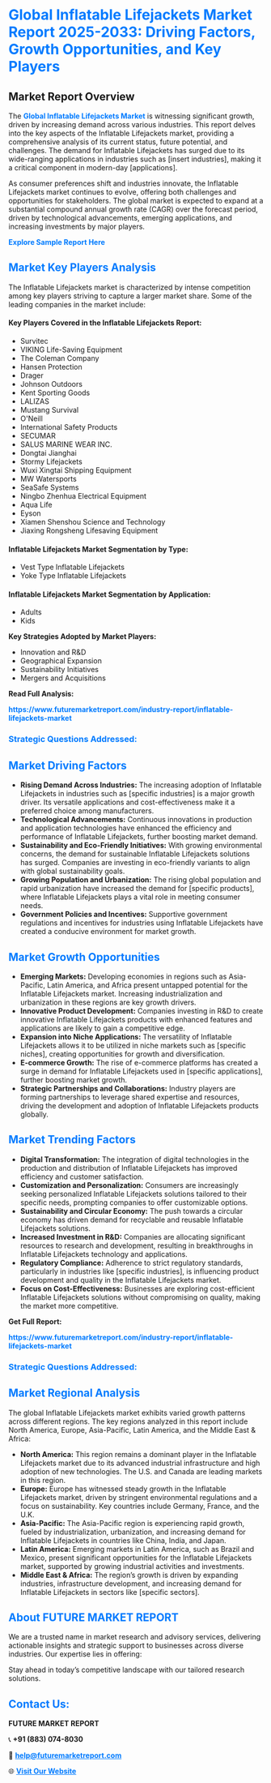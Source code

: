 <h1 style="color: #007BFF;">Global Inflatable Lifejackets Market Report 2025-2033: Driving Factors, Growth Opportunities, and Key Players</h1>

<section id="overview">
<h2>Market Report Overview</h2>
<p>The <a href="https://www.futuremarketreport.com/industry-report/inflatable-lifejackets-market" style="color: #007BFF; text-decoration: none;"><strong>Global Inflatable Lifejackets Market</strong></a> is witnessing significant growth, driven by increasing demand across various industries. This report delves into the key aspects of the Inflatable Lifejackets market, providing a comprehensive analysis of its current status, future potential, and challenges. The demand for Inflatable Lifejackets has surged due to its wide-ranging applications in industries such as [insert industries], making it a critical component in modern-day [applications].</p>
<p>As consumer preferences shift and industries innovate, the Inflatable Lifejackets market continues to evolve, offering both challenges and opportunities for stakeholders. The global market is expected to expand at a substantial compound annual growth rate (CAGR) over the forecast period, driven by technological advancements, emerging applications, and increasing investments by major players.</p>
</section>

<section id="overview">
<p><a href="https://www.futuremarketreport.com/request-sample/reportId=60335" style="color: #007BFF; text-decoration: none;"><strong>Explore Sample Report Here</strong></a></p>
</section>

<section id="key-players">
<h2 style="color: #007BFF;">Market Key Players Analysis</h2>
<p>The Inflatable Lifejackets market is characterized by intense competition among key players striving to capture a larger market share. Some of the leading companies in the market include:</p>
<h4>Key Players Covered in the Inflatable Lifejackets Report:</h4>
<ul><li>Survitec</li><li>VIKING Life-Saving Equipment</li><li>The Coleman Company</li><li>Hansen Protection</li><li>Drager</li><li>Johnson Outdoors</li><li>Kent Sporting Goods</li><li>LALIZAS</li><li>Mustang Survival</li><li>O&#039;Neill</li><li>International Safety Products</li><li>SECUMAR</li><li>SALUS MARINE WEAR INC.</li><li>Dongtai Jianghai</li><li>Stormy Lifejackets</li><li>Wuxi Xingtai Shipping Equipment</li><li>MW Watersports</li><li>SeaSafe Systems</li><li>Ningbo Zhenhua Electrical Equipment</li><li>Aqua Life</li><li>Eyson</li><li>Xiamen Shenshou Science and Technology</li><li>Jiaxing Rongsheng Lifesaving Equipment</li></ul>
<h4>Inflatable Lifejackets Market Segmentation by Type:</h4>
<ul><li>Vest Type Inflatable Lifejackets</li><li>Yoke Type Inflatable Lifejackets</li></ul>

<h4>Inflatable Lifejackets Market Segmentation by Application:</h4>
<ul><li>Adults</li><li>Kids</li></ul>
<p><strong>Key Strategies Adopted by Market Players:</strong></p>
<ul>
<li>Innovation and R&D</li>
<li>Geographical Expansion</li>
<li>Sustainability Initiatives</li>
<li>Mergers and Acquisitions</li>
</ul>
</section>

<section>
<p><strong>Read Full Analysis: </strong></p><a href="https://www.futuremarketreport.com/industry-report/inflatable-lifejackets-market" style="color: #007BFF; text-decoration: none;"><strong>https://www.futuremarketreport.com/industry-report/inflatable-lifejackets-market</strong></a>
<h3 style="color: #007BFF;">Strategic Questions Addressed:</h3>
</section>

<section id="driving-factors">
<h2 style="color: #007BFF;">Market Driving Factors</h2>
<ul>
<li><strong>Rising Demand Across Industries:</strong> The increasing adoption of Inflatable Lifejackets in industries such as [specific industries] is a major growth driver. Its versatile applications and cost-effectiveness make it a preferred choice among manufacturers.</li>
<li><strong>Technological Advancements:</strong> Continuous innovations in production and application technologies have enhanced the efficiency and performance of Inflatable Lifejackets, further boosting market demand.</li>
<li><strong>Sustainability and Eco-Friendly Initiatives:</strong> With growing environmental concerns, the demand for sustainable Inflatable Lifejackets solutions has surged. Companies are investing in eco-friendly variants to align with global sustainability goals.</li>
<li><strong>Growing Population and Urbanization:</strong> The rising global population and rapid urbanization have increased the demand for [specific products], where Inflatable Lifejackets plays a vital role in meeting consumer needs.</li>
<li><strong>Government Policies and Incentives:</strong> Supportive government regulations and incentives for industries using Inflatable Lifejackets have created a conducive environment for market growth.</li>
</ul>
</section>

<section id="growth-opportunities">
<h2 style="color: #007BFF;">Market Growth Opportunities</h2>
<ul>
<li><strong>Emerging Markets:</strong> Developing economies in regions such as Asia-Pacific, Latin America, and Africa present untapped potential for the Inflatable Lifejackets market. Increasing industrialization and urbanization in these regions are key growth drivers.</li>
<li><strong>Innovative Product Development:</strong> Companies investing in R&D to create innovative Inflatable Lifejackets products with enhanced features and applications are likely to gain a competitive edge.</li>
<li><strong>Expansion into Niche Applications:</strong> The versatility of Inflatable Lifejackets allows it to be utilized in niche markets such as [specific niches], creating opportunities for growth and diversification.</li>
<li><strong>E-commerce Growth:</strong> The rise of e-commerce platforms has created a surge in demand for Inflatable Lifejackets used in [specific applications], further boosting market growth.</li>
<li><strong>Strategic Partnerships and Collaborations:</strong> Industry players are forming partnerships to leverage shared expertise and resources, driving the development and adoption of Inflatable Lifejackets products globally.</li>
</ul>
</section>

<section id="trending-factors">
<h2 style="color: #007BFF;">Market Trending Factors</h2>
<ul>
<li><strong>Digital Transformation:</strong> The integration of digital technologies in the production and distribution of Inflatable Lifejackets has improved efficiency and customer satisfaction.</li>
<li><strong>Customization and Personalization:</strong> Consumers are increasingly seeking personalized Inflatable Lifejackets solutions tailored to their specific needs, prompting companies to offer customizable options.</li>
<li><strong>Sustainability and Circular Economy:</strong> The push towards a circular economy has driven demand for recyclable and reusable Inflatable Lifejackets solutions.</li>
<li><strong>Increased Investment in R&D:</strong> Companies are allocating significant resources to research and development, resulting in breakthroughs in Inflatable Lifejackets technology and applications.</li>
<li><strong>Regulatory Compliance:</strong> Adherence to strict regulatory standards, particularly in industries like [specific industries], is influencing product development and quality in the Inflatable Lifejackets market.</li>
<li><strong>Focus on Cost-Effectiveness:</strong> Businesses are exploring cost-efficient Inflatable Lifejackets solutions without compromising on quality, making the market more competitive.</li>
</ul>
</section>

<section>
<p><strong>Get Full Report: </strong></p><a href="https://www.futuremarketreport.com/industry-report/inflatable-lifejackets-market" style="color: #007BFF; text-decoration: none;"><strong>https://www.futuremarketreport.com/industry-report/inflatable-lifejackets-market</strong></a>
<h3 style="color: #007BFF;">Strategic Questions Addressed:</h3>
</section>


<section id="regional-analysis">
<h2 style="color: #007BFF;">Market Regional Analysis</h2>
<p>The global Inflatable Lifejackets market exhibits varied growth patterns across different regions. The key regions analyzed in this report include North America, Europe, Asia-Pacific, Latin America, and the Middle East & Africa:</p>
<ul>
<li><strong>North America:</strong> This region remains a dominant player in the Inflatable Lifejackets market due to its advanced industrial infrastructure and high adoption of new technologies. The U.S. and Canada are leading markets in this region.</li>
<li><strong>Europe:</strong> Europe has witnessed steady growth in the Inflatable Lifejackets market, driven by stringent environmental regulations and a focus on sustainability. Key countries include Germany, France, and the U.K.</li>
<li><strong>Asia-Pacific:</strong> The Asia-Pacific region is experiencing rapid growth, fueled by industrialization, urbanization, and increasing demand for Inflatable Lifejackets in countries like China, India, and Japan.</li>
<li><strong>Latin America:</strong> Emerging markets in Latin America, such as Brazil and Mexico, present significant opportunities for the Inflatable Lifejackets market, supported by growing industrial activities and investments.</li>
<li><strong>Middle East & Africa:</strong> The region’s growth is driven by expanding industries, infrastructure development, and increasing demand for Inflatable Lifejackets in sectors like [specific sectors].</li>
</ul>
</section>

<footer>
<h2 style="color: #007BFF;">About FUTURE MARKET REPORT</h2>
<p>We are a trusted name in market research and advisory services, delivering actionable insights and strategic support to businesses across diverse industries. Our expertise lies in offering:</p>

<p>Stay ahead in today’s competitive landscape with our tailored research solutions.</p>

<h2 style="color: #007BFF;">Contact Us:</h2>
<p><strong>FUTURE MARKET REPORT</strong></p>
<p>📞 <strong>+91 (883) 074-8030</strong></p>
<p>📧 <strong><a href="mailto:help@futuremarketreport.com" style="color: #007BFF;">help@futuremarketreport.com</a></strong></p>
<p>🌐 <strong><a href="https://www.futuremarketreport.com/" style="color: #007BFF;">Visit Our Website</a></strong></p>
</footer>